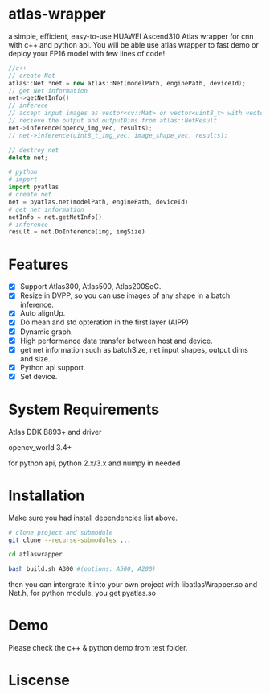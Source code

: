 <!--
 * @Description: In User Settings Edit
 * @Author: jiangyuxiang2
 -->

# atlas-wrapper
a simple, efficient, easy-to-use HUAWEI Ascend310 Atlas wrapper for cnn with c++ and python api. You will be able use atlas wrapper to fast demo or deploy your FP16 model with few lines of code!
```c++
//c++
// create Net
atlas::Net *net = new atlas::Net(modelPath, enginePath, deviceId);
// get Net information
net->getNetInfo()
// inferece
// accept input images as vector<cv::Mat> or vector<uint8_t> with vector<int> for image shape.
// recieve the output and outputDims from atlas::NetResult
net->inference(opencv_img_vec, results);
// net->inference(uint8_t_img_vec, image_shape_vec, results);

// destroy net
delete net;
```

```python
# python
# import
import pyatlas
# create net
net = pyatlas.net(modelPath, enginePath, deviceId)
# get net information
netInfo = net.getNetInfo()
# inference
result = net.DoInference(img, imgSize)
```

# Features
- [x] Support Atlas300, Atlas500, Atlas200SoC.
- [x] Resize in DVPP, so you can use images of any shape in a batch inference.
- [x] Auto alignUp.
- [x] Do mean and std opteration in the first layer (AIPP)
- [x] Dynamic graph.
- [x] High performance data transfer between host and device.
- [x] get net information such as batchSize, net input shapes, output dims and size.
- [x] Python api support.
- [x] Set device.

# System Requirements
Atlas DDK B893+ and driver

opencv_world 3.4+

for python api, python 2.x/3.x and numpy in needed

# Installation
Make sure you had install dependencies list above.
```bash
# clone project and submodule
git clone --recurse-submodules ...

cd atlaswrapper

bash build.sh A300 #(options: A500, A200)
```
then you can intergrate it into your own project with libatlasWrapper.so and Net.h, for python module, you get pyatlas.so

# Demo
Please check the c++ & python demo from test folder.

# Liscense


